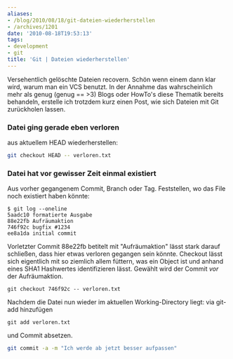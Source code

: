 ```yaml
---
aliases:
- /blog/2010/08/18/git-dateien-wiederherstellen
- /archives/1201
date: '2010-08-18T19:53:13'
tags:
- development
- git
title: 'Git | Dateien wiederherstellen'
---
```


Versehentlich gelöschte Dateien recovern. Schön wenn einem dann klar wird,
warum man ein VCS benutzt. In der Annahme das wahrscheinlich mehr als genug
(genug == >3) Blogs oder HowTo's diese Thematik bereits behandeln, erstelle
ich trotzdem kurz einen Post, wie sich Dateien mit Git zurückholen lassen.

### Datei ging gerade eben verloren

aus aktuellem HEAD wiederherstellen:

``` bash
git checkout HEAD -- verloren.txt
```

### Datei hat vor gewisser Zeit einmal existiert

Aus vorher gegangenem Commit, Branch oder Tag. Feststellen, wo das File
noch existiert haben könnte:

```
$ git log --oneline
5aadc10 formatierte Ausgabe
88e22fb Aufräumaktion
746f92c bugfix #1234
ee8a1da initial commit
```

Vorletzter Commit 88e22fb betitelt mit "Aufräumaktion" lässt stark darauf
schließen, dass hier etwas verloren gegangen sein könnte. Checkout lässt
sich eigentlich mit so ziemlich allem füttern, was ein Object ist und
anhand eines SHA1 Hashwertes identifizieren lässt. Gewählt wird der Commit
_vor_ der Aufräumaktion.

```
git checkout 746f92c -- verloren.txt
```

Nachdem die Datei nun wieder im aktuellen Working-Directory liegt:
via git-add hinzufügen

```
git add verloren.txt
```

und Commit absetzen.

``` bash
git commit -a -m "Ich werde ab jetzt besser aufpassen"
```
